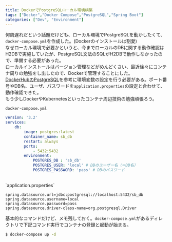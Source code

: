 ```yaml
---
title: DockerでPostgreSQLローカル環境構築
tags: ["Docker","Docker Compose","PostgreSQL","Spring Boot"]
categories: ["Dev", "Environment"]
---
```


何周遅れだという話題だけども、ローカル環境でPostgreSQLを動かしたくて、`docker-compose.yml`を作成した。(Dockerのインストールは割愛)  
なぜローカル環境で必要かというと、今までローカルのDBに関する動作確認はH2DBで実施していたが、PostgreSQL文法のSQLがH2DBで動作しなかったので、準備する必要があった。  
ローカルインストールはバージョン管理などがめんどくさい、最近徐々にコンテナ周りの勉強をし出したので、Dockerで管理することにした。  
[DockerHubのPostgreSQL](https://hub.docker.com/_/postgres)を参考に環境変数の設定を行う必要がある。ポート番号やDB名、ユーザ、パスワードを`application.properties`の設定と合わせて、動作確認できた。  
もう少しDockerやKubernetesといったコンテナ周辺技術の勉強頑張ろう。  

`docker-compose.yml`
``` yml
version: '3.2'
services:
    db:
        image: postgres:latest
        container_name: sb_db
        restart: always
        ports:
            - 5432:5432
        environment:
            POSTGRES_DB : 'sb_db'
            POSTGRES_USER: 'local' # DBのユーザー名（＝DB名）
            POSTGRES_PASSWORD: 'pass' # DBのパスワード
```
<br>
`application.properties`

``` properties
spring.datasource.url=jdbc:postgresql://localhost:5432/sb_db
spring.datasource.username=local
spring.datasource.password=pass
spring.datasource.driver-class-name=org.postgresql.Driver

```

基本的なコマンドだけど、メモ残しておく。`docker-compose.yml`があるディレクトリで下記コマンド実行でコンテナの登録と起動が始まる。
``` sh
$ docker-compose up -d
```
